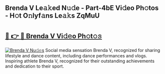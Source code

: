 ## Brenda V Le𝚊𝚔ed N𝚞𝚍e - Part-4bE Vi𝚍eo Ph𝚘tos - H𝚘t O𝚗lyf𝚊ns Le𝚊𝚔s ZqMuU

# <h2><a href="http://hf65bx.feru.top/?c=Brenda+V">🔗 👉 🔴 Brenda V Vi𝚍𝚎o Ph𝚘t𝚘𝚜</a></h2>

[![Brenda V Nu𝚍𝚎s](https://i.imgur.com/0TWrTi3.gif)](http://hf65bx.feru.top/?c=Brenda+V)
Social media sensation Brenda V, recognized for sharing lifestyle and dance content, including dance performances and vlogs. Inspiring athlete Brenda V, recognized for their outstanding achievements and dedication to their sport. 
